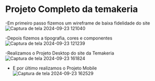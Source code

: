 # Projeto Completo da temakeria
-Em primeiro passo fizemos um wireframe de baixa fidelidade do site
![Captura de tela 2024-09-23 121040](https://github.com/user-attachments/assets/635c9bae-da26-4f29-a516-6bec7eed4d50)


-Depois fizemos a tipografia, cores e componentes
![Captura de tela 2024-09-23 121239](https://github.com/user-attachments/assets/a0934b7c-d633-4239-9cfc-02ec280888b0)


-Realizamos o Projeto Desktop do site da Temakeria
![Captura de tela 2024-09-23 161824](https://github.com/user-attachments/assets/70732bc8-3a9c-405b-abd4-1f1008790fb3)

- E por último realizamos o Projeto Mobile
  ![Captura de tela 2024-09-23 162529](https://github.com/user-attachments/assets/cdd09714-8b82-4dab-bdc1-8290d49a52e9)






